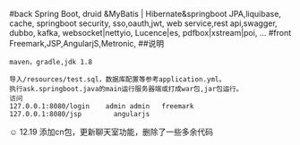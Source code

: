 #back
Spring Boot,
druid &MyBatis | Hibernate&springboot JPA,liquibase,
cache,
springboot security,
sso,oauth,jwt,
web service,rest api,swagger,
dubbo,
kafka,
websocket|nettyio,
Lucence|es,
pdfbox|xstream|poi,
...
#front
Freemark,JSP,AngularjS,Metronic,
##说明
~~~~
maven，gradle,jdk 1.8 

导入/resources/test.sql，数据库配置等参考application.yml。
执行ask.springboot.java的main运行服务器端或打成war包,jar包运行。
访问
127.0.0.1:8080/login    admin admin   freemark
127.0.0.1:8080/jsp        angularjs
~~~~~~
☺
12.19 添加cn包，更新聊天室功能，删除了一些多余代码

